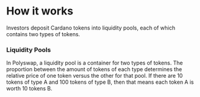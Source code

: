 # How it works

Investors deposit Cardano tokens into liquidity pools, each of which contains two types of tokens.

### Liquidity Pools

In Polyswap, a liquidity pool is a container for two types of tokens. The proportion between the amount of tokens of each type determines the relative price of one token versus the other for that pool. If there are 10 tokens of type A and 100 tokens of type B, then that means each token A is worth 10 tokens B. 

#### 

